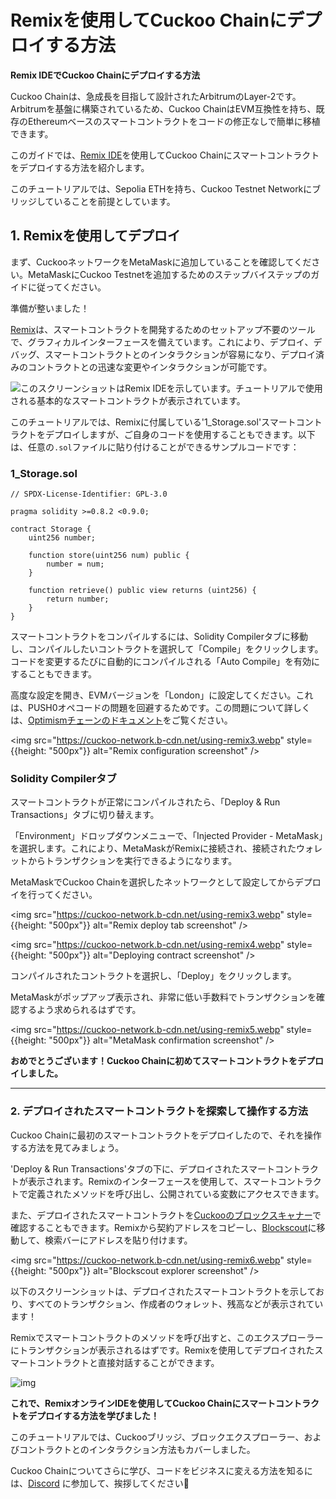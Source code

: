 # Remixを使用してCuckoo Chainにデプロイする方法

**Remix IDEでCuckoo Chainにデプロイする方法**

Cuckoo Chainは、急成長を目指して設計されたArbitrumのLayer-2です。Arbitrumを基盤に構築されているため、Cuckoo ChainはEVM互換性を持ち、既存のEthereumベースのスマートコントラクトをコードの修正なしで簡単に移植できます。

このガイドでは、[Remix IDE](https://remix.ethereum.org/)を使用してCuckoo Chainにスマートコントラクトをデプロイする方法を紹介します。

このチュートリアルでは、Sepolia ETHを持ち、Cuckoo Testnet Networkにブリッジしていることを前提としています。

## 1. Remixを使用してデプロイ

まず、CuckooネットワークをMetaMaskに追加していることを確認してください。MetaMaskにCuckoo Testnetを追加するためのステップバイステップのガイドに従ってください。

準備が整いました！

[Remix](https://remix.ethereum.org/)は、スマートコントラクトを開発するためのセットアップ不要のツールで、グラフィカルインターフェースを備えています。これにより、デプロイ、デバッグ、スマートコントラクトとのインタラクションが容易になり、デプロイ済みのコントラクトとの迅速な変更やインタラクションが可能です。

![このスクリーンショットはRemix IDEを示しています。チュートリアルで使用される基本的なスマートコントラクトが表示されています。](https://cuckoo-network.b-cdn.net/using-remix2.webp)

このチュートリアルでは、Remixに付属している'1_Storage.sol'スマートコントラクトをデプロイしますが、ご自身のコードを使用することもできます。以下は、任意の`.sol`ファイルに貼り付けることができるサンプルコードです：

### 1_Storage.sol

```solidity
// SPDX-License-Identifier: GPL-3.0

pragma solidity >=0.8.2 <0.9.0;

contract Storage {
    uint256 number;

    function store(uint256 num) public {
        number = num;
    }

    function retrieve() public view returns (uint256) {
        return number;
    }
}
```

スマートコントラクトをコンパイルするには、Solidity Compilerタブに移動し、コンパイルしたいコントラクトを選択して「Compile」をクリックします。コードを変更するたびに自動的にコンパイルされる「Auto Compile」を有効にすることもできます。

高度な設定を開き、EVMバージョンを「London」に設定してください。これは、PUSH0オペコードの問題を回避するためです。この問題について詳しくは、[Optimismチェーンのドキュメント](https://community.optimism.io/docs/developers/build/differences/#opcode-differences)をご覧ください。

<img src="https://cuckoo-network.b-cdn.net/using-remix3.webp" style={{height: "500px"}} alt="Remix configuration screenshot" />

### Solidity Compilerタブ

スマートコントラクトが正常にコンパイルされたら、「Deploy & Run Transactions」タブに切り替えます。

「Environment」ドロップダウンメニューで、「Injected Provider - MetaMask」を選択します。これにより、MetaMaskがRemixに接続され、接続されたウォレットからトランザクションを実行できるようになります。

MetaMaskでCuckoo Chainを選択したネットワークとして設定してからデプロイを行ってください。

<img src="https://cuckoo-network.b-cdn.net/using-remix3.webp" style={{height: "500px"}} alt="Remix deploy tab screenshot" />

<img src="https://cuckoo-network.b-cdn.net/using-remix4.webp" style={{height: "500px"}} alt="Deploying contract screenshot" />

コンパイルされたコントラクトを選択し、「Deploy」をクリックします。

MetaMaskがポップアップ表示され、非常に低い手数料でトランザクションを確認するよう求められるはずです。

<img src="https://cuckoo-network.b-cdn.net/using-remix5.webp" style={{height: "500px"}} alt="MetaMask confirmation screenshot" />

**おめでとうございます！Cuckoo Chainに初めてスマートコントラクトをデプロイしました。**

------

### 2. デプロイされたスマートコントラクトを探索して操作する方法

Cuckoo Chainに最初のスマートコントラクトをデプロイしたので、それを操作する方法を見てみましょう。

'Deploy & Run Transactions'タブの下に、デプロイされたスマートコントラクトが表示されます。Remixのインターフェースを使用して、スマートコントラクトで定義されたメソッドを呼び出し、公開されている変数にアクセスできます。

また、デプロイされたスマートコントラクトを[Cuckooのブロックスキャナー](https://testnet-scan.cuckoo.network/)で確認することもできます。Remixから契約アドレスをコピーし、[Blockscout](https://testnet-scan.cuckoo.network/)に移動して、検索バーにアドレスを貼り付けます。

<img src="https://cuckoo-network.b-cdn.net/using-remix6.webp" style={{height: "500px"}} alt="Blockscout explorer screenshot" />

以下のスクリーンショットは、デプロイされたスマートコントラクトを示しており、すべてのトランザクション、作成者のウォレット、残高などが表示されています！

Remixでスマートコントラクトのメソッドを呼び出すと、このエクスプローラーにトランザクションが表示されるはずです。Remixを使用してデプロイされたスマートコントラクトと直接対話することができます。

![img](https://cuckoo-network.b-cdn.net/using-remix7.webp)

**これで、RemixオンラインIDEを使用してCuckoo Chainにスマートコントラクトをデプロイする方法を学びました！**

このチュートリアルでは、Cuckooブリッジ、ブロックエクスプローラー、およびコントラクトとのインタラクション方法もカバーしました。

Cuckoo Chainについてさらに学び、コードをビジネスに変える方法を知るには、[Discord](https://cuckoo.network/dc) に参加して、挨拶してください👋
